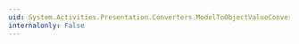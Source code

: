 ```yaml
---
uid: System.Activities.Presentation.Converters.ModelToObjectValueConverter.Convert(System.Object,System.Type,System.Object,System.Globalization.CultureInfo)
internalonly: False
---
```

